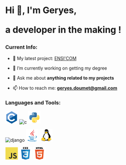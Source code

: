 <h1 align="left">Hi 👋, I'm Geryes,<br> <p align="left">a developer in the making !</p> </h1>


<h3 align="left">Current Info:</h3>

- 🔭 My latest project: [ENSI'COM](https://github.com/Geryes-Doumit/ENSI-COM)

- 🌱 I’m currently working on getting my degree

- 💬 Ask me about **anything related to my projects**

- 📫 How to reach me: **geryes.doumet@gmail.com**


<h3 align="left">Languages and Tools:</h3>
<p align="left"> <a target="_blank" rel="noreferrer"> <img src="https://raw.githubusercontent.com/devicons/devicon/master/icons/c/c-original.svg" alt="c" width="40" height="40"/> </a>
<a target="_blank" rel="noreferrer"> <img src="https://raw.githubusercontent.com/jmnote/z-icons/master/svg/cpp.svg" alt="c" width="40" height="40"/> </a>
<a target="_blank" rel="noreferrer"> <img src="https://raw.githubusercontent.com/devicons/devicon/master/icons/python/python-original.svg" alt="python" width="40" height="40"/> </a> <br>

<a target="_blank" rel="noreferrer"> <img src="https://raw.githubusercontent.com/jmnote/z-icons/master/svg/csharp.svg" alt="django" width="40" height="40"/> </a>
<a target="_blank" rel="noreferrer"> <img src="https://raw.githubusercontent.com/devicons/devicon/master/icons/java/java-original.svg" alt="java" width="40" height="40"/> </a>
<a target="_blank" rel="noreferrer"> <img src="https://raw.githubusercontent.com/devicons/devicon/master/icons/linux/linux-original.svg" alt="linux" width="40" height="40"/> </a> <br>

<a target="_blank" rel="noreferrer"> <img src="https://raw.githubusercontent.com/devicons/devicon/master/icons/javascript/javascript-original.svg" alt="javascript" width="40" height="40"/> </a>
<a target="_blank" rel="noreferrer"> <img src="https://raw.githubusercontent.com/devicons/devicon/master/icons/css3/css3-original-wordmark.svg" alt="css3" width="40" height="40"/> </a>
<a target="_blank" rel="noreferrer"> <img src="https://raw.githubusercontent.com/devicons/devicon/master/icons/html5/html5-original-wordmark.svg" alt="html5" width="40" height="40"/> </a> </p>

<!-- ![](https://github-readme-stats.vercel.app/api?username=Geryes-Doumit&theme=tokyonight&hide_border=true&include_all_commits=false&count_private=false)<br/> -->

<!-- <h3 align="left">My latest projects:</h3>
<p>&nbsp;<img align="center" src="https://github-readme-stats.vercel.app/api/pin/?username=geryes-doumit&repo=chatRooms&show_icons=true&theme=ayu-mirage&locale=en&layout=compact" alt="geryes-doumit" />  &nbsp;<img align="center" src="https://github-readme-stats.vercel.app/api/pin/?username=geryes-doumit&repo=Simplified-Abalone&show_icons=true&theme=solarized-light&locale=en&layout=compact" alt="geryes-doumit" /></p>
<br>
<p>&nbsp;<img align="center" src="https://github-readme-stats.vercel.app/api/pin/?username=geryes-doumit&repo=Python-Pong&show_icons=true&theme=moltack&locale=en&layout=compact" alt="geryes-doumit" />  &nbsp;<img align="center" src="https://github-readme-stats.vercel.app/api/pin/?username=geryes-doumit&repo=Python-Tic-Tac-Toe&show_icons=true&theme=react&locale=en&layout=compact" alt="geryes-doumit" /></p>
-->
